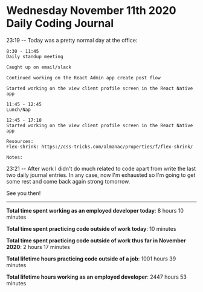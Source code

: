 # Wednesday November 11th 2020 Daily Coding Journal

23:19 -- Today was a pretty normal day at the office:

```
8:30 - 11:45
Daily standup meeting

Caught up on email/slack

Continued working on the React Admin app create post flow

Started working on the view client profile screen in the React Native app

11:45 - 12:45
Lunch/Nap

12:45 - 17:10
Started working on the view client profile screen in the React Native app

Resources:
Flex-shrink: https://css-tricks.com/almanac/properties/f/flex-shrink/

Notes:
```

23:21 -- After work I didn't do much related to code apart from write the last two daily journal entries. In any case, now I'm exhausted so I'm going to get some rest and come back again strong tomorrow.

See you then!

---

**Total time spent working as an employed developer today**: 8 hours 10 minutes

**Total time spent practicing code outside of work today**: 10 minutes

**Total time spent practicing code outside of work thus far in November 2020**: 2 hours 17 minutes

**Total lifetime hours practicing code outside of a job**: 1001 hours 39 minutes

**Total lifetime hours working as an employed developer**: 2447 hours 53 minutes
